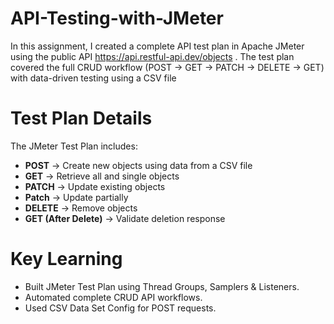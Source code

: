 # API-Testing-with-JMeter
In this assignment, I created a complete API test plan in Apache JMeter using the public API https://api.restful-api.dev/objects . The test plan covered the full CRUD workflow (POST → GET → PATCH → DELETE → GET) with data-driven testing using a CSV file

# Test Plan Details
The JMeter Test Plan includes:
- **POST** → Create new objects using data from a CSV file  
- **GET** → Retrieve all and single objects  
- **PATCH** → Update existing objects  
- **Patch** → Update partially
- **DELETE** → Remove objects  
- **GET (After Delete)** → Validate deletion response  

# Key Learning
- Built JMeter Test Plan using Thread Groups, Samplers & Listeners.
- Automated complete CRUD API workflows.
- Used CSV Data Set Config for POST requests.
